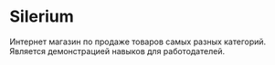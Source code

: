 # Silerium
Интернет магазин по продаже товаров самых разных категорий. Является демонстрацией навыков для работодателей.
